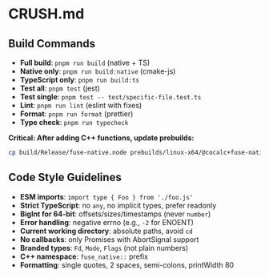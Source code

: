 # CRUSH.md

## Build Commands
- **Full build**: `pnpm run build` (native + TS)
- **Native only**: `pnpm run build:native` (cmake-js)
- **TypeScript only**: `pnpm run build:ts`
- **Test all**: `pnpm test` (jest)
- **Test single**: `pnpm test -- test/specific-file.test.ts`
- **Lint**: `pnpm run lint` (eslint with fixes)
- **Format**: `pnpm run format` (prettier)
- **Type check**: `pnpm run typecheck`

**Critical: After adding C++ functions, update prebuilds:**
```bash
cp build/Release/fuse-native.node prebuilds/linux-x64/@cocalc+fuse-native.node
```

## Code Style Guidelines
- **ESM imports**: `import type { Foo } from './foo.js'`
- **Strict TypeScript**: no `any`, no implicit types, prefer readonly
- **BigInt for 64-bit**: offsets/sizes/timestamps (never `number`)
- **Error handling**: negative errno (e.g., `-2` for ENOENT)
- **Current working directory**: absolute paths, avoid `cd`
- **No callbacks**: only Promises with AbortSignal support
- **Branded types**: `Fd`, `Mode`, `Flags` (not plain numbers)
- **C++ namespace**: `fuse_native::` prefix
- **Formatting**: single quotes, 2 spaces, semi-colons, printWidth 80